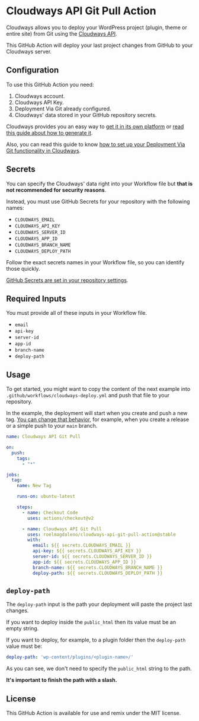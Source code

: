 # Cloudways API Git Pull Action

Cloudways allows you to deploy your WordPress project (plugin, theme or entire site) from Git using the [Cloudways API](https://developers.cloudways.com/).

This GitHub Action will deploy your last project changes from GitHub to your Cloudways server.

## Configuration

To use this GitHub Action you need:

1. Cloudways account.
2. Cloudways API Key.
3. Deployment Via Git already configured.
4. Cloudways' data stored in your GitHub repository secrets.

Cloudways provides you an easy way to [get it in its own platform](https://platform.cloudways.com/api) or [read this guide about how to generate it](https://support.cloudways.com/en/articles/5136065-how-to-use-the-cloudways-api).

Also, you can read this guide to know [how to set up your Deployment Via Git functionality in Cloudways](https://support.cloudways.com/en/articles/5124087-deploy-code-to-your-application-using-git).

## Secrets

You can specify the Cloudways' data right into your Workflow file but **that is not recommended for security reasons**.

Instead, you must use GitHub Secrets for your repository with the following names:

- `CLOUDWAYS_EMAIL`
- `CLOUDWAYS_API_KEY`
- `CLOUDWAYS_SERVER_ID`
- `CLOUDWAYS_APP_ID`
- `CLOUDWAYS_BRANCH_NAME`
- `CLOUDWAYS_DEPLOY_PATH`

Follow the exact secrets names in your Workflow file, so you can identify those quickly.

[GitHub Secrets are set in your repository settings](https://docs.github.com/es/actions/reference/encrypted-secrets).

## Required Inputs

You must provide all of these inputs in your Workflow file.

- `email`
- `api-key`
- `server-id`
- `app-id`
- `branch-name`
- `deploy-path`

## Usage

To get started, you might want to copy the content of the next example into `.github/workflows/cloudways-deploy.yml` and push that file to your repository.

In the example, the deployment will start when you create and push a new tag. [You can change that behavior](https://docs.github.com/en/actions/reference/events-that-trigger-workflows), for example, when you create a release or a simple push to your `main` branch.

```yaml
name: Cloudways API Git Pull

on:
  push:
    tags:
      - "*"

jobs:
  tag:
    name: New Tag

    runs-on: ubuntu-latest

    steps:
      - name: Checkout Code
        uses: actions/checkout@v2

      - name: Cloudways API Git Pull
        uses: roelmagdaleno/cloudways-api-git-pull-action@stable
        with:
          email: ${{ secrets.CLOUDWAYS_EMAIL }}
          api-key: ${{ secrets.CLOUDWAYS_API_KEY }}
          server-id: ${{ secrets.CLOUDWAYS_SERVER_ID }}
          app-id: ${{ secrets.CLOUDWAYS_APP_ID }}
          branch-name: ${{ secrets.CLOUDWAYS_BRANCH_NAME }}
          deploy-path: ${{ secrets.CLOUDWAYS_DEPLOY_PATH }}

```

## `deploy-path`

The `deploy-path` input is the path your deployment will paste the project last changes.

If you want to deploy inside the `public_html` then its value must be an empty string.

If you want to deploy, for example, to a plugin folder then the `deploy-path` value must be:

```yaml
deploy-path: 'wp-content/plugins/<plugin-name>/'
```

As you can see, we don't need to specify the `public_html` string to the path.

**It's important to finish the path with a slash.**

## License

This GitHub Action is available for use and remix under the MIT license.
